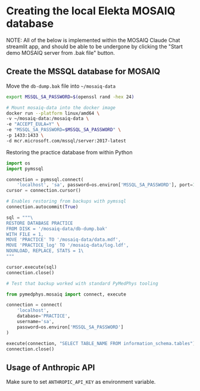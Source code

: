 # Creating the local Elekta MOSAIQ database

NOTE: All of the below is implemented within the MOSAIQ Claude Chat streamlit
app, and should be able to be undergone by clicking the "Start demo MOSAIQ
server from .bak file" button.

## Create the MSSQL database for MOSAIQ

Move the `db-dump.bak` file into `~/mosaiq-data`

```bash
export MSSQL_SA_PASSWORD=$(openssl rand -hex 24)

# Mount mosaiq-data into the docker image
docker run --platform linux/amd64 \
-v ~/mosaiq-data:/mosaiq-data \
-e "ACCEPT_EULA=Y" \
-e "MSSQL_SA_PASSWORD=$MSSQL_SA_PASSWORD" \
-p 1433:1433 \
-d mcr.microsoft.com/mssql/server:2017-latest
```

Restoring the practice database from within Python

```python
import os
import pymssql

connection = pymssql.connect(
    'localhost', 'sa', password=os.environ['MSSQL_SA_PASSWORD'], port=1433)
cursor = connection.cursor()

# Enables restoring from backups with pymssql
connection.autocommit(True)

sql = """\
RESTORE DATABASE PRACTICE
FROM DISK = '/mosaiq-data/db-dump.bak'
WITH FILE = 1,
MOVE 'PRACTICE' TO '/mosaiq-data/data.mdf',
MOVE 'PRACTICE_log' TO '/mosaiq-data/log.ldf',
NOUNLOAD, REPLACE, STATS = 1\
"""

cursor.execute(sql)
connection.close()

# Test that backup worked with standard PyMedPhys tooling

from pymedphys.mosaiq import connect, execute

connection = connect(
    'localhost',
    database='PRACTICE',
    username='sa',
    password=os.environ['MSSQL_SA_PASSWORD']
)

execute(connection, "SELECT TABLE_NAME FROM information_schema.tables")
connection.close()
```

## Usage of Anthropic API

Make sure to set `ANTHROPIC_API_KEY` as environment variable.
